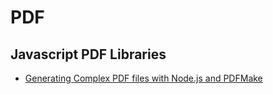 # PDF

## Javascript PDF Libraries
* [Generating Complex PDF files with Node.js and PDFMake](https://www.appgambit.com/blog/nodejs-with-pdfmake)
